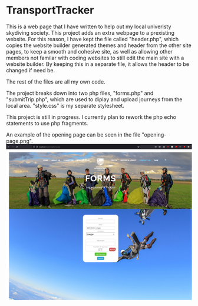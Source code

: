 # TransportTracker

This is a web page that I have written to help out my local univeristy skydiving society.
This project adds an extra webpage to a prexisting website. For this reason, I have kept the file called "header.php", which copies the website builder generated themes and header from the other site pages, to keep a smooth and cohesive site, as well as allowing other members not familar with coding websites to still edit the main site with a website builder. By keeping this in a separate file, it allows the header to be changed if need be. 

The rest of the files are all my own code.

The project breaks down into two php files, "forms.php" and "submitTrip.php", which are used to diplay and upload journeys from the local area. "style.css" is my separate stylesheet. 

This project is still in progress. I currently plan to rework the php echo statements to use php fragments. 

An example of the opening page can be seen in the file "opening-page.png". 
  ![website preview](https://github.com/Jamie-owsianka/TransportTracker/blob/main/opening_page.png?raw=true) 

